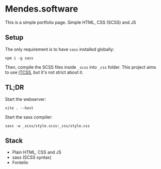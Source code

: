 # Mendes.software
This is a simple portfolio page. Simple HTML, CSS (SCSS) and JS

## Setup
The only requirement is to have `sass` installed globally:

```shell
npm i -g sass
```

Then, compile the SCSS files inside `_scss` into `_css` folder. This project aims to use [ITCSS](https://willianjusten.com.br/organizando-seu-css-com-itcss), but it's not strict about it. 

## TL;DR
Start the webserver:
```shell
vite . --host
```

Start the sass compiler:
```shell
sass -w _scss/style.scss:_css/style.css
```

## Stack
- Plain HTML, CSS and JS
- sass (SCSS syntax)
- Fontello